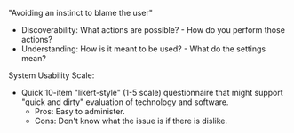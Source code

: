 "Avoiding an instinct to blame the user"
- Discoverability: What actions are possible? - How do you perform those actions?
- Understanding: How is it meant to be used? - What do the settings mean?

System Usability Scale:
- Quick 10-item "likert-style" (1-5 scale) questionnaire that might support "quick and dirty" evaluation of technology and software.
	- Pros: Easy to administer.
	- Cons: Don't know what the issue is if there is dislike.